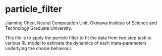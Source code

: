 # particle_filter

Jianning Chen, Neural Computation Unit, Okinawa Insititue of Science and Technology Graduate University. 

This file is to apply the particle filter to fit the data from two step task to various RL model to estimate the dynamics of each meta-parameters underlying the choice behaviour.
